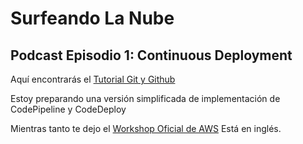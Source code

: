 # Surfeando La Nube

## Podcast Episodio 1: Continuous Deployment

Aquí encontrarás el [Tutorial Git y Github](https://www.udemy.com/course/curso-completo-de-git-y-github-para-principiantes/)

Estoy preparando una versión simplificada de implementación de CodePipeline y CodeDeploy

Mientras tanto te dejo el [Workshop Oficial de AWS](https://aws-ci-cd.workshop.aws/) Está en inglés.
